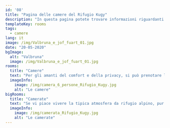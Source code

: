 ```yaml
---
id: '08'
title: "Pagina delle camere del Rifugio Kugy"
description: "In questa pagina potete trovare informazioni riguardanti le camere disponibili al Rifugio Kugy, Valbruna (UD) - Italia"
templateKey: rooms
tags:
  - camere
lang: it
image: /img/Valbruna_e_jof_fuart_01.jpg
date: "20-05-2020"
bgImage:
  alt: "Valbruna"
  image: /img/Valbruna_e_jof_fuart_01.jpg
rooms:
  title: "Camere"
  text: "Per gli amanti del comfort e della privacy, si può prenotare la camera Diretta Kugy, una romantica matrimoniale al primo piano. Con i suoi quindici metri quadri è una stanza molto spaziosa e le piastrelle chiare combinate all'arredamento in legno di pino rendono l’ambiente luminoso e ospitale. Il  bagno privato dalle rifiniture moderne, dotato di doccia e servizi igienici, è agibile anche a persone disabili, così come la camera stessa, raggiungibile con l’ascensore."
  imageInfo:
    image: /img/camera_6_persone_Rifugio_Kugy.jpg
    alt: "Le camere"
bigRooms:
  title: "Camerate"
  text: "Se vi piace vivere la tipica atmosfera da rifugio alpino, pur senza rinunciare a servizi confortevoli, potrete scegliere di dormire in una delle spaziose camerate da sei o dodici posti. Ciascuna è dotata di letti a castello forniti di tutta la biancheria, mobili in legno, vetrate luminose e un bagno privato con doccia, wc, bidet, lavabo e asciugacapelli. Gola Nord Est  6 posti La camera Gola Nord Est rappresenta una valida scelta per le famiglie o i gruppi di escursionisti che vogliano fermarsi per un tour di più giorni. È arredata con piastrelle chiare e mobili in legno di pino tra cui: tre letti a castello, armadietti e seggiolini. I servizi igienici privati sono dotati di doccia, doppio lavabo e wc e al piano è disponibile un altro bagno in comune. Cengia degli Dei  12 posti La camera Cengia degli Dei è composta da letti a castello e arredi in legno di pino. Dotata anch’essa di servizi igienici privati e completi di doccia, lavabo e wc, offre un ulteriore bagno attiguo con tre lavabi, due docce e due wc."
  imageInfo:
    image: /img/camerata_Rifugio_Kugy.jpg
    alt: "Le camerate"
---
```

